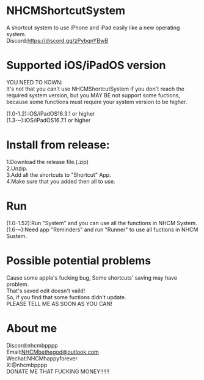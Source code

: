 # NHCMShortcutSystem
A shortcut system to use iPhone and iPad easily like a new operating system.  
Discord:https://discord.gg/zPybqnYBwB  
# Supported iOS/iPadOS version  
YOU NEED TO KOWN:  
It's not that you can't use NHCMShortcutSystem if you don't reach the required system version, but you MAY BE not support some fuctions, because some functions must require your system version to be higher.  
  
(1.0-1.2):iOS/iPadOS16.3.1 or higher  
(1.3-~):iOS/iPadOS16.7.1 or higher  
# Install from release:
1.Download the release file.(.zip)  
2.Unzip.  
3.Add all the shortcuts to "Shortcut" App.  
4.Make sure that you added then all to use.  
# Run  
(1.0-1.52):Run "System" and you can use all the functions in NHCM System.  
(1.6-~):Need app "Reminders" and run "Runner" to use all fuctions in NHCM Sustem.  
# Possible potential problems  
Cause some apple's fucking bug, Some shortcuts' saving may have problem.  
That's saved edit doesn't vaild!  
So, if you find that some fuctions didn't update.  
PLEASE TELL ME AS SOON AS YOU CAN!  
# About me  
Discord:nhcmbpppp  
Email:NHCMbethegod@outlook.com  
Wechat:NHCMhappyforever  
X:@nhcmbpppp  
DONATE ME THAT FUCKING MONEY!!!!!!